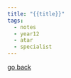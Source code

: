 ```yaml
---
title: "{{title}}"
tags:
  - notes
  - year12
  - atar
  - specialist
---
```


[go back](12Subjects/12Specialist.md)
